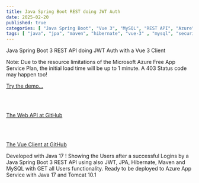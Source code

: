 ```yaml
---
title: Java Spring Boot REST doing JWT Auth
date: 2025-02-20
published: true
categories: [ "Java Spring Boot", "Vue 3", "MySQL", "REST API", "Azure" ]
tags: [ "java", "jpa", "maven", "hibernate", "vue-3" , "mysql", "security", "rest-api", "azure" ]
---
```


Java Spring Boot 3 REST API doing JWT Auth with a Vue 3 Client

<p>Note: Due to the resource limitations of the Microsoft Azure Free App Service Plan, the initial load time will be up to 1 minute. A 403 Status code may happen too!</p>

<a href="https://vue.java.jwt.auth.client.persteenolsen.com" target="_blank" title="Java Spring Boot 3 REST JWT Auth">Try the demo...</a>
  
<br /><br />

<a href="https://github.com/persteenolsen/spring-boot-3-jwt-auth-api" target="_blank">The Web API at GitHub</a>
 
<br /><br />

<a href="https://github.com/persteenolsen//vue-java-jwt-auth-client" target="_blank">The Vue Client at GitHub</a>

Developed with Java 17 ! Showing the Users after a successful Logins by a Java Spring Boot 3 REST API using also JWT, JPA, Hibernate, Maven and MySQL with GET all Users functionality. Ready to be deployed to Azure App Service with Java 17 and Tomcat 10.1





